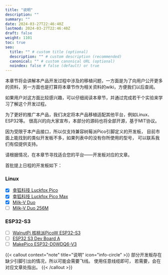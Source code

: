 ```yaml
---
title: "说明"
description: ""
summary: ""
date: 2024-03-27T22:46:40Z
lastmod: 2024-03-27T22:46:40Z
draft: false
weight: 1101
toc: true
seo:
  title: "" # custom title (optional)
  description: "" # custom description (recommended)
  canonical: "" # custom canonical URL (optional)
  noindex: false # false (default) or true
---
```


本章节将会讲解本产品开发过程中涉及的移植问题，一方面是为了向用户公开更多的资料，另一方面也是打算将本章节作为相关资料的wiki，方便我们以后查阅。

如果用户对这方面比较感兴趣，可以仔细阅读本章节，并通过完成若干个实验来学习了解这个开发过程。

为了更好的推广本产品，我们决定将本产品移植适配其他平台，例如Linux、ESP32等。
很高兴的向大家宣布，本部分的源码也将全部开源，基于MIT协议。

因为受限于本产品接口，所以仅支持兼容树莓派Pico引脚定义的开发板，
目前市面上能找到的类似开发板不多，如果列表中的没有你所使用的型号，
可以联系我们有偿提供支持。

请根据情况，在本章节寻找适合您的平台——开发板对应的文章。

首批提上日程的开发板如下：

### Linux

- [x] [幸狐科技 Luckfox Pico](http://localhost:1313/docs/porting/linux/#luckfox_pico)
- [x] [幸狐科技 Luckfox Pico Max](http://localhost:1313/docs/porting/linux/#luckfox_pico)
- [x] [Milk-V Duo](http://localhost:1313/docs/porting/linux/#milk-v-duo)
- [ ] [Milk-V Duo 256M](http://localhost:1313/docs/porting/linux/#milk-v-duo-256M)

### ESP32-S3
- [ ] [WalnutPi 核桃派PicoW ESP32-S3]()
- [ ] [ESP32 S3 Dev Board A]()
- [ ] [MakePico ESP32-D0WDQ6-V3]()

{{< callout context="note" title="说明" icon="info-circle" >}}
部分开发板存在缺少引脚引出的情况，所以可能会需要飞线。 使用任意线缆即可，
若需要，会在对应文章处指出。
{{< /callout >}}
